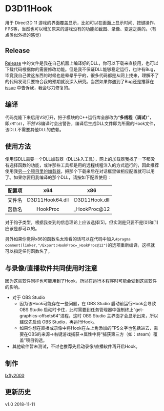 # D3D11Hook
用于 Direct3D 11 游戏的界面覆盖显示，比如可以在画面上显示时间、按键操作、FPS等，当然也可以增加原来的游戏没有的功能如截图、录像、变速之类的。（有点类似外挂的感觉）

## Release
[Release](https://github.com/lxfly2000/D3D11Hook/releases) 中的文件是我在自己机器上编译好的DLL，你可以下载来直接用，也可以下载代码根据你的需要修改功能。但是我不保证DLL能够稳定运行，也许有Bug，毕竟我自己做这东西的时候也是晕晕乎乎的，很多代码都是从网上找来，理解不了的代码发现只要符合我的预期就没深入研究。当然如果你遇到了Bug还是推荐在 [issue](https://github.com/lxfly2000/D3D11Hook/issues) 中告诉我，我会尽力修复的。

## 编译
代码克隆下来后用VS打开，把子模块的C++运行库全部改为“**多线程（调试）**”，即`/MT(d)`，不然VS编译时会出警告，编译后生成DLL文件即为所需的Hook文件，该DLL不需要其他DLL的依赖。

## 使用方法
使用该DLL需要一个DLL加载器（DLL注入工具），网上的加载器我找了一下都没有选择函数的功能，或许那些工具都是用的远程线程注入的方式运行的，因此推荐使用我[另一个项目里的加载器](https://github.com/lxfly2000/hookmidi)，把那个下载来后在对话框里做相应配置就可以用了。如果你要用我编译的那个DLL，请按如下配置使用：

|配置项|x64|x86|
|:-:|:-:|:-:|
|文件名|D3D11Hook64.dll|D3D11Hook.dll|
|函数名|HookProc|_HookProc@12|

对于钩子类型，根据我查到的信息理论上应该选择[5]，但实测是只要不是[0]和[1]应该是都可以的。

另外如果你觉得x86的函数名太难看的话可以在代码中加入`#pragma comment(linker,"/Export:HookProc=_HookProc@12")`的选项重新编译，这样就可以指定任何函数名了。

## 与录像/直播软件共同使用时注意
因为这些软件同样也可能用到了Hook，所以在运行本程序时可能会受到这些软件的影响。
* 对于 OBS Studio
  * 因为该Hook可能存在一些问题，在 OBS Studio 启动前运行Hook会导致 OBS Studio 启动时卡住，此时需要到任务管理器中强制终止“get-graphics-offsets64”进程，这时 OBS Studio 主界面才会显示出来，所以建议先启动 OBS Studio，再运行Hook。
  * 如果你想在直播或录像中将Hook在左上角添加的FPS文字也包括进去，需要在OBS的来源→右键游戏捕获→属性中将“捕获第三方（如：steam）覆盖”项目钩选。
* 其他软件暂未测试，不过也推荐先启动录像/直播软件再开启Hook。

## 制作
[lxfly2000](https://github.com/lxfly2000)

## 更新历史
v1.0 2018-11-11
